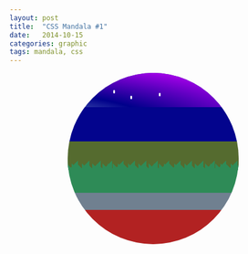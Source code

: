 ```yaml
---
layout: post
title:  "CSS Mandala #1"
date:   2014-10-15
categories: graphic
tags: mandala, css
---
```

<style>

.mandala{
  position: relative;
  margin: auto;
  width: 300px;
  height: 300px;
  background-color: #dddddd;
  -webkit-border-radius: 300px;
  -moz-border-radius: 300px;
  border-radius: 300px;
  overflow: hidden;
}

.heavens{
  position: absolute;
  height: 20%;
  width: 100%;
  background-color: DarkBlue;
  -webkit-animation: nightandday 24s ease-in infinite;
  -moz-animation: nightandday 24s ease-in infinite;
  animation: nightandday 24s ease-in infinite;
}
.sky{
  position: absolute;
  top: 20%;
  height: 20%;
  width: 100%;
  background-color: LightBlue;
  -webkit-animation: 24s getdark linear 0s infinite;
  -moz-animation: 24s getdark linear 0s infinite;
  animation: 24s getdark linear 0s infinite;
}
.earth{
  position: absolute;
  top: 40%;
  height: 10%;
  width: 100%;
  background-color: DarkOliveGreen;
  z-index: 1;
}
.sea{
  position: absolute;
  top: 50%;
  height: 20%;
  width: 100%;
  background-color: SeaGreen;
  z-index: 2;
}

.sea:after {
content: " ";
    display:block;
    position: relative;
top:0;left:0;
    width:100%;
    height:20px;
    background: linear-gradient(transparent 0, transparent 0), linear-gradient(135deg, SeaGreen 50.33%, transparent 33.33%) 0 0, linear-gradient(45deg, SeaGreen 50.33%, SeaGreen 33.33%) 0 0;
  
    background: -webkit-linear-gradient(transparent 0, transparent 0), -webkit-linear-gradient(135deg, SeaGreen 50%, transparent 33.33%) 0 0, SeaGreen -webkit-linear-gradient(45deg, SeaGreen 50%, DarkOliveGreen 33.33%) 0 0;
    background: -webkit-gradient(transparent 0, transparent 0), -webkit-gradient(135deg, SeaGreen 50%, transparent 33.33%) 0 0, SeaGreen -webkit-gradient(45deg, SeaGreen 50%, DarkOliveGreen 33.33%) 0 0;
    background: -o-linear-gradient(transparent 0, transparent 0), -o-linear-gradient(135deg, SeaGreen 33.33%, transparent 33.33%) 0 0, SeaGreen -o-linear-gradient(45deg, #272220 33.33%, #2B3A48 33.33%) 0 0;
    background: -moz-linear-gradient(transparent 50%, transparent 0), -moz-linear-gradient(135deg, SeaGreen 33.33%, transparent 33.33%) 0 0, SeaGreen -moz-linear-gradient(45deg, SeaGreen 33.33%, SeaGreen 33.33%) 0 0;
    background-repeat: repeat-x;
    background-size: 5px 150%, 20px 27px, 9px 27px;
  width: 500%;
  margin-left: -50%;
  -webkit-animation: movesea 10s
    infinite alternate;
   -moz-animation: movesea 10s
    infinite alternate;
  animation: movesea 10s
    infinite alternate;
 
    }
.stone{
  position: absolute;
  top: 70%;
  height: 10%;
  width: 100%;
  background-color: SlateGray;
}
.underworld{
  position: absolute;
  top: 80%;
  height: 20%;
  width: 100%;
  background-color: FireBrick;
}

/*objects*/


/*sun*/
 .sun{
 position: absolute;
  background-color: yellow;
  width: 25px;
  height: 25px;
  -webkit-border-radius: 25px;
   border-radius: 25px;
   z-index: 1;
   top: 0;
   left: 0;
   -webkit-animation: movesun 24s infinite;
   -moz-animation: movesun 24s infinite;
   animation: movesun 24s infinite;
 }

/*Stars*/
.star{
 position: absolute;
  background-color: white;
  width: 3px;
  height: 6px;
  -webkit-border-radius: 10px;
-moz-border-radius: 10px;
   border-radius: 10px;
}

/*Big Dipper*/
.bigdipper{
  position: absolute;
  
  top: -10px;
  left: -120px;
  -webkit-animation: starcurtain 24s linear 18s infinite;
  -moz-animation: starcurtain 24s linear 18s infinite;
  animation: starcurtain 24s linear 18s infinite;
}

.s1{
    left: 150px;
  top: 50px;
}
.s2{
     left: 170px;
  top: 40px;
}
.s3{
     left: 200px;
  top: 40px;
}
.s4{
     left: 230px;
  top: 50px;
}
.s5{
     left: 280px;
  top: 45px;
}
.s6{
     left: 240px;
  top: 75px;
}
.s7{
     left: 275px;
  top: 80px;
}
/*cloud*/
.cloud{
  position: absolute;
  background-color: transparent;
  width: 100px;
  height: 50px;
  left: 50px;
  top: 20px;
  -webkit-animation: wind 20s linear 0s infinite;
  -moz-animation: wind 20s linear 0s infinite;
  animation: wind 20s linear 0s infinite;
  z-index: 9;
}

.cloud_left{
  position: absolute;
  background-color: white;
  width: 40px;
  height: 25px;
  -webkit-border-radius: 40px 10px 40px 0;
  -moz-border-radius: 40px 10px 40px 0;
  border-radius: 40px 10px 40px 0;
-webkit-box-shadow: 0 1px 5px gray;
  -moz-box-shadow: 0 1px 5px gray;
  box-shadow: 0 1px 5px gray;
  z-index: 5;
}

.cloud_middle{
   position: absolute;
  background-color: white;
  width: 40px;
  height: 40px;
  -webkit-border-radius: 50px 50px 0 0;
  -moz-border-radius: 50px 50px 0 0;
  border-radius: 50px 50px 0 0;
   -webkit-box-shadow: 1px 0 5px gray;
  -moz-box-shadow: 1px 0 5px gray;
  box-shadow: 1px 0 5px gray;
  left: 25px;
  top: -15px;
  
    z-index: 4;
}

.cloud_right{
  position: absolute;
  background-color: white;
  width: 40px;
  height: 25px;
  -webkit-border-radius: 10px 40px 0 0;
  -moz-border-radius: 10px 40px 0 0;
  border-radius: 10px 40px 0 0;
  -webkit-box-shadow: 1px 0 5px gray;
  -moz-box-shadow: 1px 0 5px gray;
  box-shadow: 1px 0 5px gray;
  left: 50px;
    z-index: 5;

  

}

.c1{
  left: 200px;
  -webkit-animation: wind 30s infinite;
  -moz-animation: wind 30s infinite;
  animation: wind 30s infinite;
  z-index: 10;
}
.c2{
  left: 350px;
  -webkit-animation: wind 40s linear infinite alternate;
  -moz-animation: wind 40s linear infinite alternate;
  animation: wind 40s linear infinite alternate;
  z-index: 12;
}
.c3{
  left: 350px;
  -webkit-animation: wind 19s infinite alternate;
  -moz-animation: wind 19s infinite alternate;
  animation: wind 19s infinite alternate;
  z-index: 11;
}

/*the whale*/
.whale{
position: absolute;
background-color: transparent;
  width: 100px;
  height: 30px;
  top: 50px;
  left: 500px;
  -webkit-animation: swim 20s linear 10s infinite;
  -moz-animation: swim 20s linear 10s infinite;
  animation: swim 20s linear 10s infinite;
}

.whale_body{
    position: absolute;
  width: 80px;
  height: 30px;
  background-color: #99CCFF;
  -webkit-border-radius: 50px 20px 50px 20px;
  -moz-border-radius: 50px 20px 50px 20px;
  border-radius: 50px 20px 50px 20px;

}

.whale_tail{
     position: absolute;
  width: 20px;
  height: 10px;
   background-color: #99CCFF;
  left: 70px;
  -webkit-transform: skewy(50deg);
  -moz-transform: skewy(50deg);
  -ms-transform: skewy(50deg);
  -o-transform: skewy(50deg);
  transform: skewy(50deg);
  -webkit-box-shadow: 2px 2px black;
  -moz-box-shadow: 2px 2px black;
  box-shadow: 2px 2px black;
   -webkit-animation: movetail 2s infinite;
  -moz-animation: movetail 2s infinite;
  animation: movetail 2s infinite;
  
}

.whale_head{
    position: absolute;
  width: 30px;
  height: 28px;
  background-color: #99CCFF;
  -webkit-border-radius: 50px 20px 50px 20px;
  border-radius: 50px 20px 50px 20px;
  -webkit-box-shadow: 0 5px black;
  -moz-box-shadow: 0 5px black;
  box-shadow: 0 5px black;
}


.whale_eye{
   position: absolute;
  width: 10px;
  height: 10px;
   background-color: white;
    -webkit-border-radius: 50px 20px 50px 20px;
  -moz-border-radius: 50px 20px 50px 20px;
  border-radius: 50px 20px 50px 20px;
  left: 10px;
  top: 10px;
}

.whale_pupil{
   position: absolute;
  width: 5px;
  height: 5px;
   background-color: black;
    -webkit-border-radius: 20px;
  -moz-border-radius: 20px;
  border-radius: 20px;
  left: 2px;
  top: 2px;
}

/* animations */
 @-webkit-keyframes swim{
   from{left: 550px;}
   
   to{left: -150px;}
 }
@keyframes swim{
   from{left: 550px;}
   
   to{left: -150px;}
 }
 @-webkit-keyframes movetail{
   from{}
   
   to{top:1px;
   left: 68px;}
 }
@keyframes movetail{
   from{}
   
   to{top:1px;
   left: 68px;}
 }

 @-webkit-keyframes wind{
   from{left: -150px;}
   to{left:500px;}
 }
@keyframes wind{
   from{left: -150px;}
   to{left:500px;}
 }
 @-webkit-keyframes nightandday{
   from{background-image: radial-gradient(ellipse farthest-corner at -50% 100px , #CCFFFF 0%, rgba(100, 0, 255, 0) 50%, #CC00FF 95%);}
   50%{
     background-image: radial-gradient(ellipse farthest-corner at 50% 50% , #00FFFF 0%, rgba(0, 0, 255, 0.2) 150%, #0000FF 95%);
   }
   to{background-image: radial-gradient(ellipse farthest-corner at  150% 100px, #CCFFFF 0%, rgba(0, 0, 255, 0.2) 50%, #0000FF 95%);}
 }
@keyframes nightandday{
   from{background-image: radial-gradient(ellipse farthest-corner at -50% 100px , #CCFFFF 0%, rgba(100, 0, 255, 0) 50%, #CC00FF 95%);}
   50%{
     background-image: radial-gradient(ellipse farthest-corner at 50% 50% , #00FFFF 0%, rgba(0, 0, 255, 0.2) 150%, #0000FF 95%);
   }
   to{background-image: radial-gradient(ellipse farthest-corner at  150% 100px, #CCFFFF 0%, rgba(0, 0, 255, 0.2) 50%, #0000FF 95%);}
 }
 @-webkit-keyframes getdark{
   from{background-color: DarkBlue;}
   40%{
     background-color: LightBlue;
   }
   to{background-color: DarkBlue;}
 }
@keyframes getdark{
   from{background-color: DarkBlue;}
   40%{
     background-color: LightBlue;
   }
   to{background-color: DarkBlue;}
 }

 @-webkit-keyframes movesun{
   from{
     top: 200px;
     left: -5%;}
   50%{
     left: 50%;
     top: 50px;
   }
   to{left:105%;
   top: 200px;}
 }
@keyframes movesun{
   from{
     top: 200px;
     left: -5%;}
   50%{
     left: 50%;
     top: 50px;
   }
   to{left:105%;
   top: 200px;}
 }

 @-webkit-keyframes movesea{
   from{left: 50%;}
   to{left: -50%;}
 }
@keyframes movesea{
   from{left: 50%;}
   to{left: -50%;}
 }
 @-webkit-keyframes starcurtain{
   from{left: 50%;}
   to{left: -100%;}
 }
@keyframes starcurtain{
   from{left: 50%;}
   to{left: -100%;}
 }
</style>
<div class="wrapper">
<div class="mandala">
  <div class="heavens">
    <div class="sun"></div>
    <div class="bigdipper">
      <div class="star s1"></div>
     <div class="star s2"></div>
     <div class="star s3"></div>
    <div class="star s4"></div>
    <div class="star s5"></div>
     <div class="star s6"></div>
     <div class="star s7"></div>
      </div>
  </div>
<div class="sky">
  <div class="cloud">
    <div class="cloud_left"></div>
    <div class="cloud_middle"></div>
    <div class="cloud_right"></div>
  </div>
    <div class="cloud c1">
    <div class="cloud_left"></div>
    <div class="cloud_middle"></div>
    <div class="cloud_right"></div>
  </div>
    <div class="cloud c2">
    <div class="cloud_left"></div>
    <div class="cloud_middle"></div>
    <div class="cloud_right"></div>
  </div>
  <div class="cloud c3">
    <div class="cloud_left"></div>
    <div class="cloud_middle"></div>
    <div class="cloud_right"></div>
  </div>
</div>
<div class="earth"></div>
  <div class="sea">
    <div class="whale">
      <div class="whale_body">
        <div class="whale_head">
        <div class="whale_eye">
          <div class="whale_pupil"></div>
        </div>
         </div>
      </div>
      <div class="whale_tail"></div>
    </div>
  </div>
  <div class="stone"></div>
  <div class="underworld"></div>
</div>
</div>